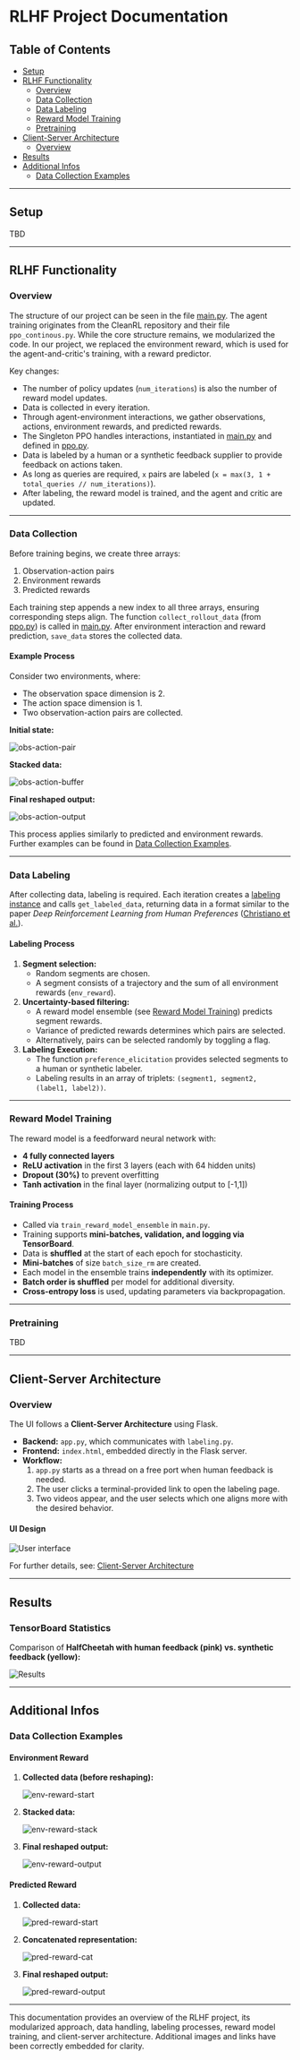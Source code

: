 # RLHF Project Documentation

## Table of Contents

- [Setup](#setup)
- [RLHF Functionality](#rlhf-functionality)
  - [Overview](#overview)
  - [Data Collection](#data-collection)
  - [Data Labeling](#data-labeling)
  - [Reward Model Training](#reward-model-training)
  - [Pretraining](#pretraining)
- [Client-Server Architecture](#client-server-architecture)
  - [Overview](#overview-1)
- [Results](#results)
- [Additional Infos](#additional-infos)
  - [Data Collection Examples](#data-collection-examples)

---

## Setup

TBD

---

## RLHF Functionality

### Overview

The structure of our project can be seen in the file [main.py](./rlhf/scripts/main.py). The agent training originates from the CleanRL repository and their file `ppo_continous.py`. While the core structure remains, we modularized the code. In our project, we replaced the environment reward, which is used for the agent-and-critic's training, with a reward predictor.

Key changes:
- The number of policy updates (`num_iterations`) is also the number of reward model updates.
- Data is collected in every iteration.
- Through agent-environment interactions, we gather observations, actions, environment rewards, and predicted rewards.
- The Singleton PPO handles interactions, instantiated in [main.py](./rlhf/scripts/main.py) and defined in [ppo.py](./rlhf.core.ppo.py).
- Data is labeled by a human or a synthetic feedback supplier to provide feedback on actions taken.
- As long as queries are required, `x` pairs are labeled (`x = max(3, 1 + total_queries // num_iterations)`).
- After labeling, the reward model is trained, and the agent and critic are updated.

---

### Data Collection

Before training begins, we create three arrays:
1. Observation-action pairs
2. Environment rewards
3. Predicted rewards

Each training step appends a new index to all three arrays, ensuring corresponding steps align. The function `collect_rollout_data` (from [ppo.py](./rlhf.core.ppo.py)) is called in [main.py](./rlhf/scripts/main.py). After environment interaction and reward prediction, `save_data` stores the collected data.

#### Example Process

Consider two environments, where:
- The observation space dimension is 2.
- The action space dimension is 1.
- Two observation-action pairs are collected.

**Initial state:**

![obs-action-pair](/readme_images/obs_action/pairs_start.png)

**Stacked data:**

![obs-action-buffer](/readme_images/obs_action/pairs_stack.png)

**Final reshaped output:**

![obs-action-output](/readme_images/obs_action/pairs_output.png)

This process applies similarly to predicted and environment rewards. Further examples can be found in [Data Collection Examples](#data-collection-examples).

---

### Data Labeling

After collecting data, labeling is required. Each iteration creates a [labeling instance](./rlhf.core.labeling.py) and calls `get_labeled_data`, returning data in a format similar to the paper *Deep Reinforcement Learning from Human Preferences* ([Christiano et al.](https://arxiv.org/pdf/1706.03741)).

#### Labeling Process
1. **Segment selection:**
   - Random segments are chosen.
   - A segment consists of a trajectory and the sum of all environment rewards (`env_reward`).
2. **Uncertainty-based filtering:**
   - A reward model ensemble (see [Reward Model Training](#reward-model-training)) predicts segment rewards.
   - Variance of predicted rewards determines which pairs are selected.
   - Alternatively, pairs can be selected randomly by toggling a flag.
3. **Labeling Execution:**
   - The function `preference_elicitation` provides selected segments to a human or synthetic labeler.
   - Labeling results in an array of triplets: `(segment1, segment2, (label1, label2))`.

---

### Reward Model Training

The reward model is a feedforward neural network with:
- **4 fully connected layers**
- **ReLU activation** in the first 3 layers (each with 64 hidden units)
- **Dropout (30%)** to prevent overfitting
- **Tanh activation** in the final layer (normalizing output to [-1,1])

#### Training Process
- Called via `train_reward_model_ensemble` in `main.py`.
- Training supports **mini-batches, validation, and logging via TensorBoard**.
- Data is **shuffled** at the start of each epoch for stochasticity.
- **Mini-batches** of size `batch_size_rm` are created.
- Each model in the ensemble trains **independently** with its optimizer.
- **Batch order is shuffled** per model for additional diversity.
- **Cross-entropy loss** is used, updating parameters via backpropagation.

---

### Pretraining

TBD

---

## Client-Server Architecture

### Overview

The UI follows a **Client-Server Architecture** using Flask.

- **Backend:** `app.py`, which communicates with `labeling.py`.
- **Frontend:** `index.html`, embedded directly in the Flask server.
- **Workflow:**
  1. `app.py` starts as a thread on a free port when human feedback is needed.
  2. The user clicks a terminal-provided link to open the labeling page.
  3. Two videos appear, and the user selects which one aligns more with the desired behavior.

#### UI Design
![User interface](/readme_images/UI.png)

For further details, see: [Client-Server Architecture](./rlhf/utils/README.md)

---

## Results

### TensorBoard Statistics

Comparison of **HalfCheetah with human feedback (pink) vs. synthetic feedback (yellow):**

![Results](/readme_images/Result.png)

---

## Additional Infos

### Data Collection Examples

#### **Environment Reward**
1. **Collected data (before reshaping):**

   ![env-reward-start](/readme_images/env_reward/env_start.png)
2. **Stacked data:**

   ![env-reward-stack](/readme_images/env_reward/env_stack.png)
3. **Final reshaped output:**

   ![env-reward-output](/readme_images/env_reward/env_output.png)

#### **Predicted Reward**
1. **Collected data:**

   ![pred-reward-start](/readme_images/pred_reward/pred_start.png)
2. **Concatenated representation:**

   ![pred-reward-cat](/readme_images/pred_reward/pred_cat.png)
3. **Final reshaped output:**

   ![pred-reward-output](/readme_images/pred_reward/pred_output.png)

---

This documentation provides an overview of the RLHF project, its modularized approach, data handling, labeling processes, reward model training, and client-server architecture. Additional images and links have been correctly embedded for clarity.

